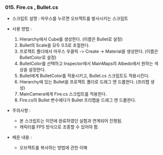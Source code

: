 ### 015. Fire.cs , Bullet.cs

 * 스크립트 설명 : 마우스를 누르면 오브젝트를 발사시키는 스크립트


 * 사용 방법 : 
	1. Hierarchy에서 Cube를 생성한다. (이름은 Bullet로 설정)
	2. Bullet의 Scale을 모두 0.5로 조절한다.
	3. 프로젝트 폴더에서 마우스 우클릭 -> Create -> Material을 생성한다. (이름은 BulletColor로 설정)
	4. BulletColor를 선택하고 Inspector에서 MainMaps의 Albedo에서 원하는 색상을 설정한다.
	5. Bullet에게 BulletColor를 적용시키고, Bullet.cs 스크립트도 적용시킨다.
	6. Hierarchy에 있는 Bullet을 프로젝트 폴더로 드래그 앤 드롭한다. (프리팹 생성)
	7. MainCamera에게 Fire.cs 스크립트를 적용한다.
	8. Fire.cs의 Bullet 변수에다가 Bullet 프리팹을 드래그 앤 드롭한다.

 * 주의사항 : 
	- 본 스크립트는 이전에 완료하였던 실험과 연계되어 진행됨.
	- 캐릭터를 FPS 방식으로 조종할 수 있어야 함. 


 * 배운 내용 :
	- 오브젝트를 복사하는 방법에 관한 이해
